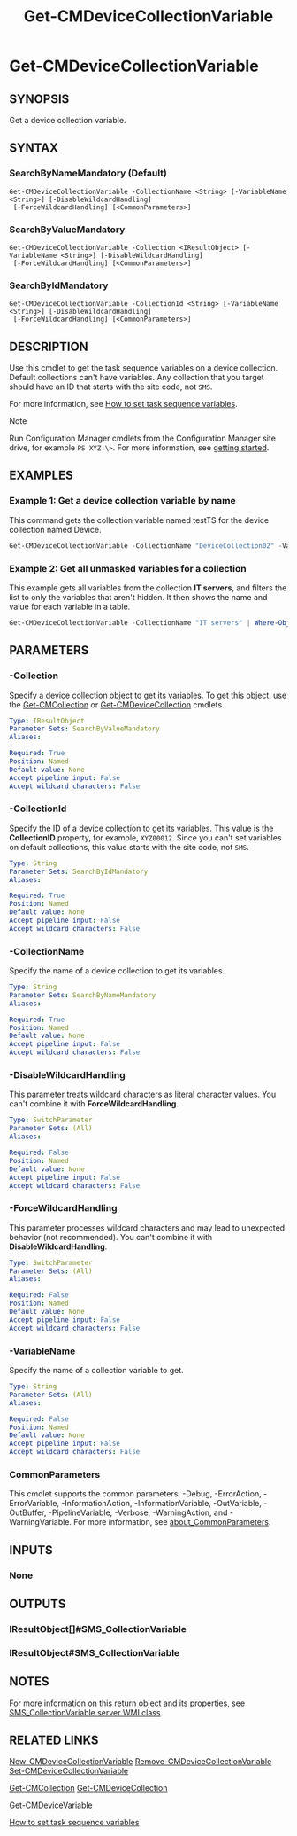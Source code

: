 ﻿---
external help file: AdminUI.PS.dll-Help.xml
Module Name: ConfigurationManager
ms.date: 12/29/2021
schema: 2.0.0
title: Get-CMDeviceCollectionVariable
---

# Get-CMDeviceCollectionVariable

## SYNOPSIS

Get a device collection variable.

## SYNTAX

### SearchByNameMandatory (Default)
```
Get-CMDeviceCollectionVariable -CollectionName <String> [-VariableName <String>] [-DisableWildcardHandling]
 [-ForceWildcardHandling] [<CommonParameters>]
```

### SearchByValueMandatory
```
Get-CMDeviceCollectionVariable -Collection <IResultObject> [-VariableName <String>] [-DisableWildcardHandling]
 [-ForceWildcardHandling] [<CommonParameters>]
```

### SearchByIdMandatory
```
Get-CMDeviceCollectionVariable -CollectionId <String> [-VariableName <String>] [-DisableWildcardHandling]
 [-ForceWildcardHandling] [<CommonParameters>]
```

## DESCRIPTION

Use this cmdlet to get the task sequence variables on a device collection.
Default collections can't have variables. Any collection that you target should have an ID that starts with the site code, not `SMS`.

For more information, see [How to set task sequence variables](/mem/configmgr/osd/understand/using-task-sequence-variables#bkmk_set).

> [!NOTE]
> Run Configuration Manager cmdlets from the Configuration Manager site drive, for example `PS XYZ:\>`. For more information, see [getting started](/powershell/sccm/overview).

## EXAMPLES

### Example 1: Get a device collection variable by name

This command gets the collection variable named testTS for the device collection named Device.

```powershell
Get-CMDeviceCollectionVariable -CollectionName "DeviceCollection02" -VariableName "testTS"
```

### Example 2: Get all unmasked variables for a collection

This example gets all variables from the collection **IT servers**, and filters the list to only the variables that aren't hidden. It then shows the name and value for each variable in a table.

```powershell
Get-CMDeviceCollectionVariable -CollectionName "IT servers" | Where-Object { -not $_.IsMasked } | Select-Object Name, Value
```

## PARAMETERS

### -Collection

Specify a device collection object to get its variables. To get this object, use the [Get-CMCollection](Get-CMCollection.md) or [Get-CMDeviceCollection](Get-CMDeviceCollection.md) cmdlets.

```yaml
Type: IResultObject
Parameter Sets: SearchByValueMandatory
Aliases:

Required: True
Position: Named
Default value: None
Accept pipeline input: False
Accept wildcard characters: False
```

### -CollectionId

Specify the ID of a device collection to get its variables. This value is the **CollectionID** property, for example, `XYZ00012`. Since you can't set variables on default collections, this value starts with the site code, not `SMS`.

```yaml
Type: String
Parameter Sets: SearchByIdMandatory
Aliases:

Required: True
Position: Named
Default value: None
Accept pipeline input: False
Accept wildcard characters: False
```

### -CollectionName

Specify the name of a device collection to get its variables.

```yaml
Type: String
Parameter Sets: SearchByNameMandatory
Aliases:

Required: True
Position: Named
Default value: None
Accept pipeline input: False
Accept wildcard characters: False
```

### -DisableWildcardHandling

This parameter treats wildcard characters as literal character values. You can't combine it with **ForceWildcardHandling**.

```yaml
Type: SwitchParameter
Parameter Sets: (All)
Aliases:

Required: False
Position: Named
Default value: None
Accept pipeline input: False
Accept wildcard characters: False
```

### -ForceWildcardHandling

This parameter processes wildcard characters and may lead to unexpected behavior (not recommended). You can't combine it with **DisableWildcardHandling**.

```yaml
Type: SwitchParameter
Parameter Sets: (All)
Aliases:

Required: False
Position: Named
Default value: None
Accept pipeline input: False
Accept wildcard characters: False
```

### -VariableName

Specify the name of a collection variable to get.

```yaml
Type: String
Parameter Sets: (All)
Aliases:

Required: False
Position: Named
Default value: None
Accept pipeline input: False
Accept wildcard characters: False
```

### CommonParameters
This cmdlet supports the common parameters: -Debug, -ErrorAction, -ErrorVariable, -InformationAction, -InformationVariable, -OutVariable, -OutBuffer, -PipelineVariable, -Verbose, -WarningAction, and -WarningVariable. For more information, see [about_CommonParameters](http://go.microsoft.com/fwlink/?LinkID=113216).

## INPUTS

### None

## OUTPUTS

### IResultObject[]#SMS_CollectionVariable
### IResultObject#SMS_CollectionVariable

## NOTES

For more information on this return object and its properties, see [SMS_CollectionVariable server WMI class](/mem/configmgr/develop/reference/osd/sms_collectionvariable-server-wmi-class).

## RELATED LINKS

[New-CMDeviceCollectionVariable](New-CMDeviceCollectionVariable.md)
[Remove-CMDeviceCollectionVariable](Remove-CMDeviceCollectionVariable.md)
[Set-CMDeviceCollectionVariable](Set-CMDeviceCollectionVariable.md)

[Get-CMCollection](Get-CMCollection.md)
[Get-CMDeviceCollection](Get-CMDeviceCollection.md)

[Get-CMDeviceVariable](Get-CMDeviceVariable.md)

[How to set task sequence variables](/mem/configmgr/osd/understand/using-task-sequence-variables#bkmk_set)
